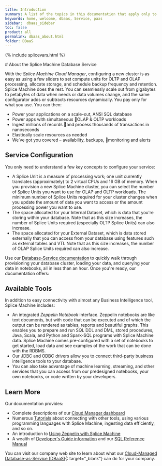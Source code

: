 ```yaml
---
title: Introduction
summary: A list of the topics in this documentation that apply only to our database-as-a-service; these topics do not apply to our on-premise product product.
keywords: home, welcome, dbaas, Service, paas
sidebar:  dbaas_sidebar
toc: false
product: all
permalink: dbaas_about.html
folder: DBaaS
---
```

{% include splicevars.html %} <section>
<div class="TopicContent" data-swiftype-index="true" markdown="1">
# About the Splice Machine Database Service

With the *Splice Machine Cloud Manager*, configuring a new cluster is as
easy as using a few sliders to set compute units for OLTP and OLAP
processing, allocate storage, and schedule backup frequency and
retention. Splice Machine does the rest. You can seamlessly scale out
from gigabytes to petabytes of data when needs or data volumes change,
and the same configurator adds or subtracts resources dynamically. You
pay only for what you use. You can then:

* Power your applications on a scale-out, ANSI SQL database
* Power apps with simultaneous OLAP & OLTP workloads
* Ingest millions of records and process thousands of transactions in
  nanoseconds
* Elastically scale resources as needed
* We’ve got you covered – availability, backups, monitoring and alerts

## Service Configuration

You only need to understand a few key concepts to configure your
service:

* A <span class="ConsoleLink">Splice Unit</span> is a measure of
  processing work; one unit currently translates (approximately) to 2
  virtual CPUs and 16 GB of memory. When you provision a new Splice
  Machine cluster, you can select the number of Splice Units you want to
  use for OLAP and OLTP workloads. The minimum number of Splice Units
  required for your cluster changes when you update the amount of data
  you want to access or the amount processing power you want to use.
* The space allocated for your <span class="ConsoleLink">Internal
  Dataset</span>, which is data that you're storing within your
  database. Note that as this size increases, the number of Splice Units
  required (especially OLTP Splice Units) can also increase.
* The space allocated for your <span class="ConsoleLink">External
  Dataset</span>, which is data stored externally that you can access
  from your database using features such as external tables and VTI.
  Note that as this size increases, the number of OLAP Splice Units
  required can also increase.

Use our [Database-Service documentation](dbaas_intro.html) to quickly
walk through provisioning your database cluster, loading your data, and
querying your data in notebooks, all in less than an hour. Once you're
ready, our documentation offers:

## Available Tools

In addition to easy connectivity with almost any Business Intelligence
tool, Splice Machine includes:

* An integrated *Zeppelin Notebook* interface. Zeppelin notebooks are
  like text documents, but with code that can be executed and of which
  the output can be rendered as tables, reports and beautiful graphs.
  This enables you to prepare and run SQL DDL and DML, stored
  procedures, Java, Scala, and Python and Spark-SQL programs with Splice
  Machine data. Splice Machine comes pre-configured with a set of
  notebooks to get started, load data and see examples of the work that
  can be done with the RDBMS.
* Our JDBC and ODBC drivers allow you to connect third-party business
  intelligence tools to your database.
* You can also take advantage of machine learning, streaming, and other
  services that you can access from our predesigned notebooks, your own
  notebooks, or code written by your developers.

## Learn More

Our documentation provides:

* Complete descriptions of our [Cloud Manager
  dashboard](dbaas_cm_intro.html)
* Numerous [Tutorials](tutorials_intro.html) about connecting with other
  tools, using various programming languages with Splice Machine,
  ingesting data efficiently, and so on.
* An introduction to [Using Zeppelin with Splice
  Machine](dbaas_zep_intro.html)
* A wealth of [Developer's Guide information](developers_intro.html) and
  our [SQL Reference Manual](sqlref_intro.html)

You can visit our company web site to learn about what our
[Cloud-Managed Database-as-Service
(DBaaS)]({{splvar_location_DBaaSStartLink}}){: target="_blank"} can do
for your company.

</div>
</section>

